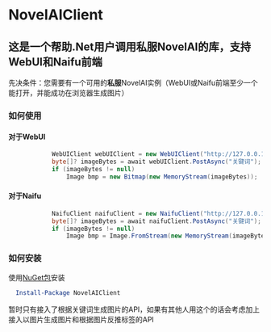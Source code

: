 # NovelAIClient

## 这是一个帮助.Net用户调用**私服**NovelAI的库，支持WebUI和Naifu前端

先决条件：您需要有一个可用的**私服**NovelAI实例（WebUI或Naifu前端至少一个能打开，并能成功在浏览器生成图片）

### 如何使用
#### 对于WebUI
```C#
            WebUIClient webUIClient = new WebUIClient("http://127.0.0.1:7860/");  //WebUI服务地址
            byte[]? imageBytes = await webUIClient.PostAsync("关键词");  //还有含屏蔽词和图片尺寸以及所有参数实体的重载
            if (imageBytes != null)
                Image bmp = new Bitmap(new MemoryStream(imageBytes));
```

#### 对于Naifu
```C#
            NaifuClient naifuClient = new NaifuClient("http://127.0.0.1:6969/", true);  //Naifu服务地址和是否填充Naifu网页默认参数
            byte[]? imageBytes = await naifuClient.PostAsync("关键词");  //还有含屏蔽词和图片尺寸以及所有参数实体的重载
            if (imageBytes != null)
                Image bmp = Image.FromStream(new MemoryStream(imageBytes));
```


### 如何安装
使用[NuGet包](https://www.nuget.org/packages/NovelAIClient/)安装
```powershell
  Install-Package NovelAIClient
```

暂时只有接入了根据关键词生成图片的API，如果有其他人用这个的话会考虑加上接入以图片生成图片和根据图片反推标签的API
